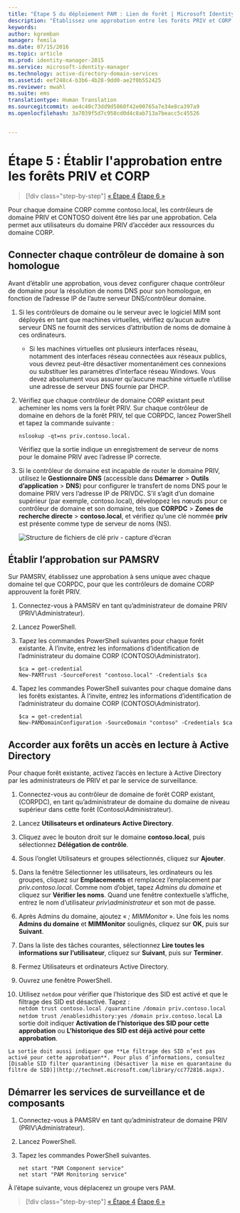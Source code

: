 ```yaml
---
title: "Étape 5 du déploiement PAM : Lien de forêt | Microsoft Identity Manager"
description: "Établissez une approbation entre les forêts PRIV et CORP afin que les utilisateurs disposant de privilèges dans PRIV puissent toujours accéder à des ressources dans CORP."
keywords: 
author: kgremban
manager: femila
ms.date: 07/15/2016
ms.topic: article
ms.prod: identity-manager-2015
ms.service: microsoft-identity-manager
ms.technology: active-directory-domain-services
ms.assetid: eef248c4-b3b6-4b28-9dd0-ae2f0b552425
ms.reviewer: mwahl
ms.suite: ems
translationtype: Human Translation
ms.sourcegitcommit: ae4c40c73dd9d5860f42e00765a7e34e8ca397a9
ms.openlocfilehash: 3a7039f5d7c950cd0d4c8ab713a7beacc5c45526


---
```


# Étape 5 : Établir l'approbation entre les forêts PRIV et CORP

>[!div class="step-by-step"]
[« Étape 4](step-4-install-mim-components-on-pam-server.md)
[Étape 6 »](step-6-transition-group-to-pam.md)


Pour chaque domaine CORP comme contoso.local, les contrôleurs de domaine PRIV et CONTOSO doivent être liés par une approbation. Cela permet aux utilisateurs du domaine PRIV d’accéder aux ressources du domaine CORP.

## Connecter chaque contrôleur de domaine à son homologue

Avant d’établir une approbation, vous devez configurer chaque contrôleur de domaine pour la résolution de noms DNS pour son homologue, en fonction de l’adresse IP de l’autre serveur DNS/contrôleur domaine.

1.  Si les contrôleurs de domaine ou le serveur avec le logiciel MIM sont déployés en tant que machines virtuelles, vérifiez qu’aucun autre serveur DNS ne fournit des services d’attribution de noms de domaine à ces ordinateurs.
    - Si les machines virtuelles ont plusieurs interfaces réseau, notamment des interfaces réseau connectées aux réseaux publics, vous devrez peut-être désactiver momentanément ces connexions ou substituer les paramètres d’interface réseau Windows. Vous devez absolument vous assurer qu’aucune machine virtuelle n’utilise une adresse de serveur DNS fournie par DHCP.

2.  Vérifiez que chaque contrôleur de domaine CORP existant peut acheminer les noms vers la forêt PRIV. Sur chaque contrôleur de domaine en dehors de la forêt PRIV, tel que CORPDC, lancez PowerShell et tapez la commande suivante :

    ```
    nslookup -qt=ns priv.contoso.local.
    ```
    Vérifiez que la sortie indique un enregistrement de serveur de noms pour le domaine PRIV avec l’adresse IP correcte.

3.  Si le contrôleur de domaine est incapable de router le domaine PRIV, utilisez le **Gestionnaire DNS** (accessible dans **Démarrer** > **Outils d’application** > **DNS**) pour configurer le transfert de noms DNS pour le domaine PRIV vers l’adresse IP de PRIVDC. S’il s’agit d’un domaine supérieur (par exemple, contoso.local), développez les nœuds pour ce contrôleur de domaine et son domaine, tels que **CORPDC** > **Zones de recherche directe** > **contoso.local**, et vérifiez qu’une clé nommée **priv** est présente comme type de serveur de noms (NS).

    ![Structure de fichiers de clé priv - capture d’écran](./media/PAM_GS_DNS_Manager.png)

## Établir l’approbation sur PAMSRV

Sur PAMSRV, établissez une approbation à sens unique avec chaque domaine tel que CORPDC, pour que les contrôleurs de domaine CORP approuvent la forêt PRIV.

1. Connectez-vous à PAMSRV en tant qu’administrateur de domaine PRIV (PRIV\Administrateur).

2.  Lancez PowerShell.

3.  Tapez les commandes PowerShell suivantes pour chaque forêt existante. À l’invite, entrez les informations d’identification de l’administrateur du domaine CORP (CONTOSO\Administrator).

    ```
    $ca = get-credential
    New-PAMTrust -SourceForest "contoso.local" -Credentials $ca
    ```

4.  Tapez les commandes PowerShell suivantes pour chaque domaine dans les forêts existantes. À l’invite, entrez les informations d’identification de l’administrateur du domaine CORP (CONTOSO\Administrator).

    ```
    $ca = get-credential
    New-PAMDomainConfiguration -SourceDomain "contoso" -Credentials $ca
    ```

## Accorder aux forêts un accès en lecture à Active Directory

Pour chaque forêt existante, activez l’accès en lecture à Active Directory par les administrateurs de PRIV et par le service de surveillance.

1.  Connectez-vous au contrôleur de domaine de forêt CORP existant, (CORPDC), en tant qu’administrateur de domaine du domaine de niveau supérieur dans cette forêt (Contoso\Administrateur).  
2.  Lancez **Utilisateurs et ordinateurs Active Directory**.  
3.  Cliquez avec le bouton droit sur le domaine **contoso.local**, puis sélectionnez **Délégation de contrôle**.  
4.  Sous l’onglet Utilisateurs et groupes sélectionnés, cliquez sur **Ajouter**.  
5.  Dans la fenêtre Sélectionner les utilisateurs, les ordinateurs ou les groupes, cliquez sur **Emplacements** et remplacez l’emplacement par *priv.contoso.local*.  Comme nom d’objet, tapez *Admins du domaine* et cliquez sur **Vérifier les noms**. Quand une fenêtre contextuelle s’affiche, entrez le nom d’utilisateur *priv\administrateur* et son mot de passe.  
6.  Après Admins du domaine, ajoutez « *; MIMMonitor* ». Une fois les noms **Admins du domaine** et **MIMMonitor** soulignés, cliquez sur **OK**, puis sur **Suivant**.  
7.  Dans la liste des tâches courantes, sélectionnez **Lire toutes les informations sur l’utilisateur**, cliquez sur **Suivant**, puis sur **Terminer**.  
8.  Fermez Utilisateurs et ordinateurs Active Directory.

9.  Ouvrez une fenêtre PowerShell.  
10.  Utilisez `netdom` pour vérifier que l’historique des SID est activé et que le filtrage des SID est désactivé. Tapez :  
    ```
    netdom trust contoso.local /quarantine /domain priv.contoso.local
    netdom trust /enablesidhistory:yes /domain priv.contoso.local
    ```
    La sortie doit indiquer **Activation de l’historique des SID pour cette approbation** ou **L’historique des SID est déjà activé pour cette approbation**.

    La sortie doit aussi indiquer que **Le filtrage des SID n’est pas activé pour cette approbation**. Pour plus d’informations, consultez [Disable SID filter quarantining (Désactiver la mise en quarantaine du filtre de SID)](http://technet.microsoft.com/library/cc772816.aspx).

## Démarrer les services de surveillance et de composants

1.  Connectez-vous à PAMSRV en tant qu’administrateur de domaine PRIV (PRIV\Administrateur).

2.  Lancez PowerShell.

3.  Tapez les commandes PowerShell suivantes.

    ```
    net start "PAM Component service"
    net start "PAM Monitoring service"
    ```

À l’étape suivante, vous déplacerez un groupe vers PAM.

>[!div class="step-by-step"]
[« Étape 4](step-4-install-mim-components-on-pam-server.md)
[Étape 6 »](step-6-transition-group-to-pam.md)



<!--HONumber=Jul16_HO3-->


